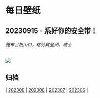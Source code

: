 # 每日壁纸

## 20230915 - 系好你的安全带！

###### 施布吕根山口，格劳宾登州，瑞士

![](https://www.bing.com/th?id=OHR.SplugenPass_ZH-CN8347591461_UHD.jpg)

## 归档

| [202309](/202309/README.md)
| [202308](/202308/README.md)
| [202307](/202307/README.md)
| [202306](/202306/README.md)
|